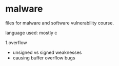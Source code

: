 # malware
files for malware and software vulnerability course.

language used: mostly c

1.overflow
- unsigned vs signed weaknesses
- causing buffer overflow bugs
